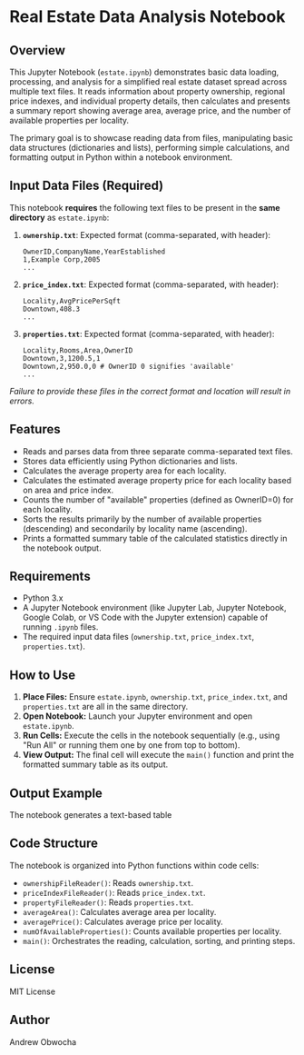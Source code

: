 # Real Estate Data Analysis Notebook

## Overview

This Jupyter Notebook (`estate.ipynb`) demonstrates basic data loading, processing, and analysis for a simplified real estate dataset spread across multiple text files. It reads information about property ownership, regional price indexes, and individual property details, then calculates and presents a summary report showing average area, average price, and the number of available properties per locality.

The primary goal is to showcase reading data from files, manipulating basic data structures (dictionaries and lists), performing simple calculations, and formatting output in Python within a notebook environment.

## Input Data Files (Required)

This notebook **requires** the following text files to be present in the **same directory** as `estate.ipynb`:

1.  **`ownership.txt`**: Expected format (comma-separated, with header):
    ```
    OwnerID,CompanyName,YearEstablished
    1,Example Corp,2005
    ...
    ```
2.  **`price_index.txt`**: Expected format (comma-separated, with header):
    ```
    Locality,AvgPricePerSqft
    Downtown,408.3
    ...
    ```
3.  **`properties.txt`**: Expected format (comma-separated, with header):
    ```
    Locality,Rooms,Area,OwnerID
    Downtown,3,1200.5,1
    Downtown,2,950.0,0 # OwnerID 0 signifies 'available'
    ...
    ```

*Failure to provide these files in the correct format and location will result in errors.*

## Features

*   Reads and parses data from three separate comma-separated text files.
*   Stores data efficiently using Python dictionaries and lists.
*   Calculates the average property area for each locality.
*   Calculates the estimated average property price for each locality based on area and price index.
*   Counts the number of "available" properties (defined as OwnerID=0) for each locality.
*   Sorts the results primarily by the number of available properties (descending) and secondarily by locality name (ascending).
*   Prints a formatted summary table of the calculated statistics directly in the notebook output.

## Requirements

*   Python 3.x
*   A Jupyter Notebook environment (like Jupyter Lab, Jupyter Notebook, Google Colab, or VS Code with the Jupyter extension) capable of running `.ipynb` files.
*   The required input data files (`ownership.txt`, `price_index.txt`, `properties.txt`).

## How to Use

1.  **Place Files:** Ensure `estate.ipynb`, `ownership.txt`, `price_index.txt`, and `properties.txt` are all in the same directory.
2.  **Open Notebook:** Launch your Jupyter environment and open `estate.ipynb`.
3.  **Run Cells:** Execute the cells in the notebook sequentially (e.g., using "Run All" or running them one by one from top to bottom).
4.  **View Output:** The final cell will execute the `main()` function and print the formatted summary table as its output.

## Output Example

The notebook generates a text-based table

## Code Structure

The notebook is organized into Python functions within code cells:

*   `ownershipFileReader()`: Reads `ownership.txt`.
*   `priceIndexFileReader()`: Reads `price_index.txt`.
*   `propertyFileReader()`: Reads `properties.txt`.
*   `averageArea()`: Calculates average area per locality.
*   `averagePrice()`: Calculates average price per locality.
*   `numOfAvailableProperties()`: Counts available properties per locality.
*   `main()`: Orchestrates the reading, calculation, sorting, and printing steps.

## License

MIT License

## Author

Andrew Obwocha
